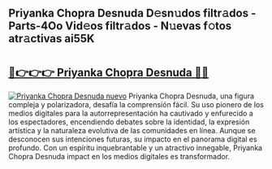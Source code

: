 ## Priyanka Chopra Desnuda D𝚎sn𝚞dos filtr𝚊dos - Parts-4Oo Vid𝚎os filtr𝚊dos - N𝚞evas f𝚘tos atr𝚊ctivas ai55K

# <h2><a href="http://mba3kb.tromn.icu/?c=Priyanka+Chopra+Desnuda">🔗👉👉👉 Priyanka Chopra Desnuda 🔗🔗</a></h2>

[![Priyanka Chopra Desnuda nuevo](https://i.imgur.com/pEAQMta.gif)](http://mba3kb.tromn.icu/?c=Priyanka+Chopra+Desnuda)
Priyanka Chopra Desnuda, una figura compleja y polarizadora, desafía la comprensión fácil. Su uso pionero de los medios digitales para la autorrepresentación ha cautivado y enfurecido a los espectadores, encendiendo debates sobre la identidad, la expresión artística y la naturaleza evolutiva de las comunidades en línea. Aunque se desconocen sus intenciones futuras, su impacto en el panorama digital es profundo. Con un espíritu inquebrantable y un atractivo innegable, Priyanka Chopra Desnuda impact en los medios digitales es transformador.
